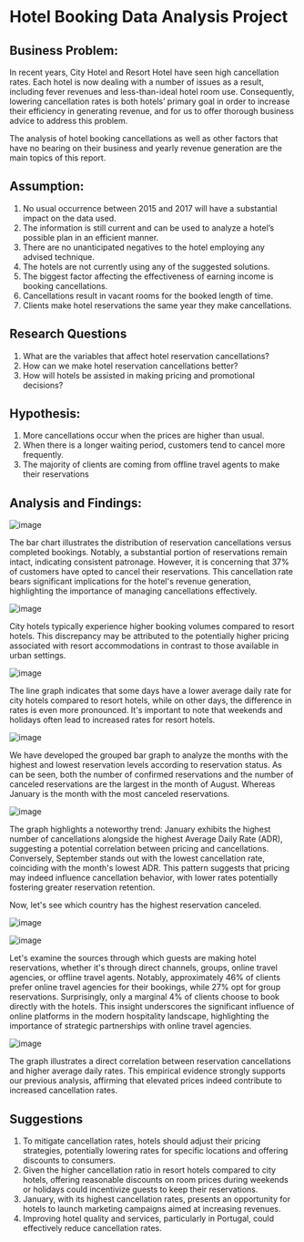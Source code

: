 # Hotel Booking Data Analysis Project

## Business Problem:
In recent years, City Hotel and Resort Hotel have seen high cancellation rates. Each hotel is now dealing with a number of issues as a result, including fever revenues and less-than-ideal hotel room use. Consequently, lowering cancellation rates is both hotels’ primary goal in order to increase their efficiency in generating revenue, and for us to offer thorough business advice to address this problem.

The analysis of hotel booking cancellations as well as other factors that have no bearing on their business and yearly revenue generation are the main topics of this report.

## Assumption:
1.	No usual occurrence between 2015 and 2017 will have a substantial impact on the data used.
2.	The information is still current and can be used to analyze a hotel’s possible plan in an efficient manner.
3.	There are no unanticipated negatives to the hotel employing any advised technique.
4.	The hotels are not currently using any of the suggested solutions.
5.	The biggest factor affecting the effectiveness of earning income is booking cancellations.
6.	Cancellations result in vacant  rooms for the booked length of time.
7.	Clients make hotel reservations the same year they make cancellations.

## Research Questions
1. What are the variables that affect hotel reservation cancellations?
2. How can we make hotel reservation cancellations better?
3. How will hotels be assisted in making pricing and promotional decisions?

## Hypothesis:
1.	More cancellations occur when the prices are higher than usual.
2.	When there is a longer waiting period, customers tend to cancel more frequently.
3.	The majority of clients are coming from offline travel agents to make their reservations
   
## Analysis and Findings:

![image](https://github.com/DishaK06/Hotel-Booking/assets/90857620/6f3ae049-7a6c-4e4b-a6ce-1d24778cecc9)

The bar chart illustrates the distribution of reservation cancellations versus completed bookings. Notably, a substantial portion of reservations remain intact, indicating consistent patronage. However, it is concerning that 37% of customers have opted to cancel their reservations. This cancellation rate bears significant implications for the hotel's revenue generation, highlighting the importance of managing cancellations effectively.

![image](https://github.com/DishaK06/Hotel-Booking/assets/90857620/8ee588b3-f90f-40cb-9017-cdef449b9d66)
 
City hotels typically experience higher booking volumes compared to resort hotels. This discrepancy may be attributed to the potentially higher pricing associated with resort accommodations in contrast to those available in urban settings.

![image](https://github.com/DishaK06/Hotel-Booking/assets/90857620/8d720911-5bf4-4d5d-95dd-7bbd7a4bd301)

 
The line graph indicates that some days have a lower average daily rate for city hotels compared to resort hotels, while on other days, the difference in rates is even more pronounced. It's important to note that weekends and holidays often lead to increased rates for resort hotels.

![image](https://github.com/DishaK06/Hotel-Booking/assets/90857620/c69e86bf-4fff-4c57-bd91-be2bd3d88d45)
 
We have developed the grouped bar graph to analyze the months with the highest and lowest reservation levels according to reservation status. As can be seen, both the number of confirmed reservations and the number of canceled reservations are the largest in the month of August. Whereas January is the month with the most canceled reservations.

![image](https://github.com/DishaK06/Hotel-Booking/assets/90857620/225ab830-0f16-4cac-8cee-2c88db3a215f)

 
The graph highlights a noteworthy trend: January exhibits the highest number of cancellations alongside the highest Average Daily Rate (ADR), suggesting a potential correlation between pricing and cancellations. Conversely, September stands out with the lowest cancellation rate, coinciding with the month's lowest ADR. This pattern suggests that pricing may indeed influence cancellation behavior, with lower rates potentially fostering greater reservation retention.

Now, let's see which country has the highest reservation canceled.

![image](https://github.com/DishaK06/Hotel-Booking/assets/90857620/22114484-fc05-4d59-8cc4-3442ba0ac604)

![image](https://github.com/DishaK06/Hotel-Booking/assets/90857620/7a783aae-8be2-4495-b8df-0654c2f77ea7)

 
Let's examine the sources through which guests are making hotel reservations, whether it's through direct channels, groups, online travel agencies, or offline travel agents. Notably, approximately 46% of clients prefer online travel agencies for their bookings, while 27% opt for group reservations. Surprisingly, only a marginal 4% of clients choose to book directly with the hotels. This insight underscores the significant influence of online platforms in the modern hospitality landscape, highlighting the importance of strategic partnerships with online travel agencies.

![image](https://github.com/DishaK06/Hotel-Booking/assets/90857620/4f6a7738-c537-489a-a4a6-2e537506facf)

The graph illustrates a direct correlation between reservation cancellations and higher average daily rates. This empirical evidence strongly supports our previous analysis, affirming that elevated prices indeed contribute to increased cancellation rates.

## Suggestions
1. To mitigate cancellation rates, hotels should adjust their pricing strategies, potentially lowering rates for specific locations and offering discounts to consumers.
2. Given the higher cancellation ratio in resort hotels compared to city hotels, offering reasonable discounts on room prices during weekends or holidays could incentivize guests to keep their reservations.
3. January, with its highest cancellation rates, presents an opportunity for hotels to launch marketing campaigns aimed at increasing revenues.
4. Improving hotel quality and services, particularly in Portugal, could effectively reduce cancellation rates.

